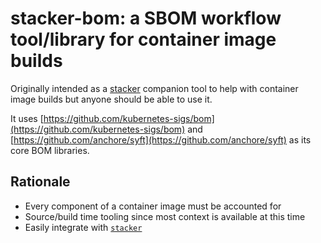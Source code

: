 # stacker-bom: a SBOM workflow tool/library for container image builds

Originally intended as a [stacker](https://stackerbuild.io) companion tool to
help with container image builds but anyone should be able to use it.

It uses
[https://github.com/kubernetes-sigs/bom](https://github.com/kubernetes-sigs/bom)
and [https://github.com/anchore/syft](https://github.com/anchore/syft) as its core BOM
libraries.

## Rationale

* Every component of a container image must be accounted for
* Source/build time tooling since most context is available at this time
* Easily integrate with [`stacker`](https://github.com/project-stacker/stacker)
